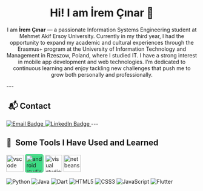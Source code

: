 <h1 align="center">Hi! I am İrem Çınar 👋</h1>

<p align="center">I am <strong>İrem Çınar</strong> — a passionate Information Systems Engineering student at Mehmet Akif Ersoy University.
Currently in my third year, I had the opportunity to expand my academic and cultural experiences through the Erasmus+ program at the University of Information Technology and Management in Rzeszow, Poland, where I studied IT.
I have a strong interest in mobile app development and web technologies. I’m dedicated to continuous learning and enjoy tackling new challenges that push me to grow both personally and professionally. </p>
---

<h2>  &nbsp;📬 Contact </h2>
<p align="left">


<a href=mailto:41iremcinar@gmail.com>  
  <img src="https://img.shields.io/badge/mail.com-004788?logo=maildotcom&logoColor=fff&style=for-the-badge" alt="Email Badge" />
</a>

<a href="https://www.linkedin.com/in/iremcnr/" target="_blank">  
  <img src="https://img.shields.io/badge/LinkedIn-0077B5?logo=linkedin&logoColor=white&style=for-the-badge" alt="LinkedIn Badge" />
</a>
---
<h2> 🚀 &nbsp;Some Tools I Have Used and Learned</h2>
<p align="left">

<img src="https://cdn.jsdelivr.net/gh/devicons/devicon/icons/vscode/vscode-original.svg" alt="vscode" width="45" height="45"/>
<img src="https://cdn.jsdelivr.net/gh/devicons/devicon@latest/icons/androidstudio/androidstudio-original-wordmark.svg" alt="android studio" width="45" height="45" style="background-color: #3DDC84; padding: 2px; border-radius: 5px;"/>
<img src="https://cdn.jsdelivr.net/gh/devicons/devicon/icons/visualstudio/visualstudio-plain.svg" alt="visual studio" width="45" height="45"/>
<img src="https://upload.wikimedia.org/wikipedia/commons/9/98/Apache_NetBeans_Logo.svg" alt="netbeans" width="45" height="45"/>

![Python](https://img.shields.io/badge/Python-3776AB?logo=python&logoColor=white)
![Java](https://img.shields.io/badge/Java-ED8B00?logo=openjdk&logoColor=white)
![Dart](https://img.shields.io/badge/Dart-0175C2?logo=dart&logoColor=white)
![HTML5](https://img.shields.io/badge/HTML5-E34F26?logo=html5&logoColor=white)
![CSS3](https://img.shields.io/badge/CSS3-1572B6?logo=css3&logoColor=white)
![JavaScript](https://img.shields.io/badge/JavaScript-F7DF1E?logo=javascript&logoColor=black)
![Flutter](https://img.shields.io/badge/Flutter-02569B?logo=flutter&logoColor=white)


</p>
